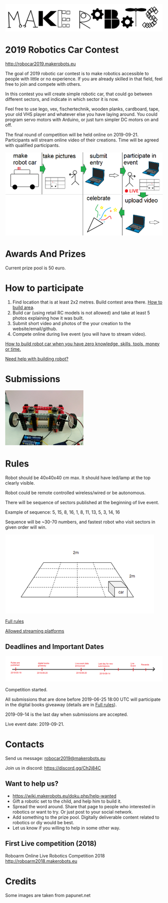 
![makerobots.eu](/imgs/logo.png)


# 2019 Robotics Car Contest

<http://robocar2019.makerobots.eu>

The goal of 2019 robotic car contest is to make robotics accessible to people with little or no experience. If you are already skilled in that field, feel free to join and compete with others. 

In this contest you will create simple robotic car, that could go between different sectors, and indicate in which sector it is now.

Feel free to use lego, vex, fischertechnik, wooden planks, cardboard, tape, your old VHS player and whatever else you have laying around. You could program servo motors with Arduino, or just turn simpler DC motors on and off.

The final round of competition will be held online on 2019-09-21. Participants will stream online video of their creations.
Time will be agreed with qualified participants.

![path](imgs/path/combined.png)



# Awards And Prizes

Current prize pool is 50 euro.

# How to participate 

1. Find location that is at least 2x2 metres. Build contest area there. [How to build area](build-area.md).
2. Build car (using retail RC models is not allowed) and take at least 5 photos explaining how it was built. 
3. Submit short video and photos of the your creation to the website/email/github.
4. Compete online during live event (you will have to stream video).

[How to build robot car when you have zero knowledge, skills, tools, money or time.](how-to.md)

[Need help with building robot?](help.md)


# Submissions

<a href="/entries/entry1/entry1"><img src="/entries/entry1/IMG_20190621_211958.jpg" width="250" height="175" /></a>


# Rules 

Robot should be 40x40x40 cm max. It should have led/lamp at the top clearly visible.

Robot could be remote controlled wireless/wired or be autonomous. 

There will be sequence of sectors published at the beginning of live event. 

Example of sequence: 5, 15, 8, 16, 1, 8, 11, 13, 5, 3, 14, 16

Sequence will be ~30-70 numbers, and fastest robot who visit sectors in given order will win. 

![area-example](imgs/area-example.png)

[Full rules](rules-details.md)

[Allowed streaming platforms](allowed-streaming-platforms.md)


## Deadlines and Important Dates

![timeline](imgs/timeline.png)

Competition started. 

All submissions that are done before 2019-06-25 18:00 UTC will participate in the digital books giveaway (details are in [Full rules](rules-details.md)).

2019-09-14 is the last day when submissions are accepted.

Live event date: 2019-09-21.


# Contacts

Send us message: <robocar2019@makerobots.eu>

Join us in discord: <https://discord.gg/Ch2j84C>



## Want to help us?

- <https://wiki.makerobots.eu/doku.php/help-wanted>
- Gift a robotic set to the child, and help him to build it.
- Spread the word around. Share that page to people who interested in robotics or want to try. Or just post to your social network.
- Add something to the prize pool. Digitally deliverable content related to robotics or diy would be best. 
- Let us know if you willing to help in some other way.

## First Live competition (2018)

Roboarm Online Live Robotics Competition 2018 <http://roboarm2018.makerobots.eu>


# Credits

Some images are taken from papunet.net
